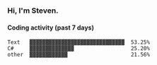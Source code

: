 ### Hi, I'm Steven.

#### Coding activity (past 7 days)
```
Text   ▓▓▓▓▓▓▓▓▓▓▓▓▓▓▓▓▓▓▓▓▓▓▓▓▓▓▓▓▓▓  53.25%
C#     ▓▓▓▓▓▓▓▓▓▓▓▓▓▓                  25.20%
other  ▓▓▓▓▓▓▓▓▓▓▓▓                    21.56%
```
